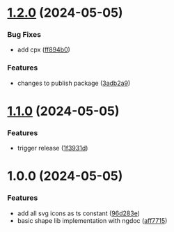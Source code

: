 # [1.2.0](https://github.com/ngxpert/coolshapes/compare/v1.1.0...v1.2.0) (2024-05-05)


### Bug Fixes

* add cpx ([ff894b0](https://github.com/ngxpert/coolshapes/commit/ff894b0fe3cc757ef6fbbb200404ea2593bc1891))


### Features

* changes to publish package ([3adb2a9](https://github.com/ngxpert/coolshapes/commit/3adb2a9aabd514daf645b0e6c7d2e2bee5e025bd))

# [1.1.0](https://github.com/ngxpert/coolshapes/compare/v1.0.0...v1.1.0) (2024-05-05)


### Features

* trigger release ([1f3931d](https://github.com/ngxpert/coolshapes/commit/1f3931de75d31b17982df9c93ff7391d8cbd39a2))

# 1.0.0 (2024-05-05)


### Features

* add all svg icons as ts constant ([96d283e](https://github.com/ngxpert/coolshapes/commit/96d283e16b605faecb0e9350b764ded1d287dbc7))
* basic shape lib implementation with ngdoc ([aff7715](https://github.com/ngxpert/coolshapes/commit/aff77154d941f99394b03c10956ea92e67492137))
